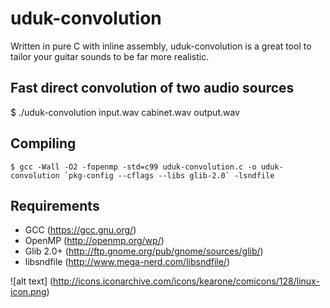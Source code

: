 # uduk-convolution
Written in pure C with inline assembly, uduk-convolution is a great tool to tailor your guitar sounds to be far more realistic.

## Fast direct convolution of two audio sources
$ ./uduk-convolution input.wav cabinet.wav output.wav

## Compiling

```
$ gcc -Wall -O2 -fopenmp -std=c99 uduk-convolution.c -o uduk-convolution `pkg-config --cflags --libs glib-2.0` -lsndfile
```

## Requirements
- GCC (https://gcc.gnu.org/)
- OpenMP (http://openmp.org/wp/)
- Glib 2.0+ (http://ftp.gnome.org/pub/gnome/sources/glib/)
- libsndfile (http://www.mega-nerd.com/libsndfile/)

![alt text] (http://icons.iconarchive.com/icons/kearone/comicons/128/linux-icon.png)
